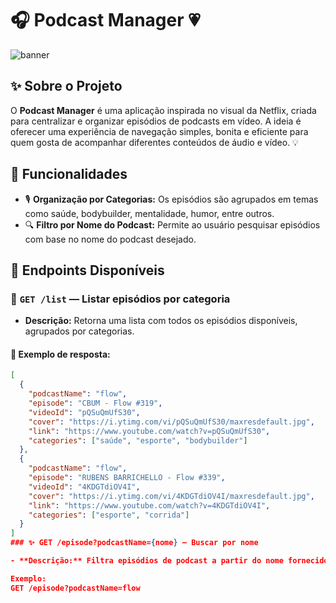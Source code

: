 # 🎧 Podcast Manager 💗

![banner](https://i.imgur.com/qLxHp5U.png) <!-- Você pode trocar esse link por um banner personalizado do seu projeto -->

## ✨ Sobre o Projeto

O **Podcast Manager** é uma aplicação inspirada no visual da Netflix, criada para centralizar e organizar episódios de podcasts em vídeo. A ideia é oferecer uma experiência de navegação simples, bonita e eficiente para quem gosta de acompanhar diferentes conteúdos de áudio e vídeo. 💡

## 💫 Funcionalidades

- 🎙️ **Organização por Categorias:** Os episódios são agrupados em temas como saúde, bodybuilder, mentalidade, humor, entre outros.
- 🔍 **Filtro por Nome do Podcast:** Permite ao usuário pesquisar episódios com base no nome do podcast desejado.

## 🚀 Endpoints Disponíveis

### 🔹 `GET /list` — Listar episódios por categoria

- **Descrição:** Retorna uma lista com todos os episódios disponíveis, agrupados por categorias.

#### 🧾 Exemplo de resposta:

```json
[
  {
    "podcastName": "flow",
    "episode": "CBUM - Flow #319",
    "videoId": "pQSuQmUfS30",
    "cover": "https://i.ytimg.com/vi/pQSuQmUfS30/maxresdefault.jpg",
    "link": "https://www.youtube.com/watch?v=pQSuQmUfS30",
    "categories": ["saúde", "esporte", "bodybuilder"]
  },
  {
    "podcastName": "flow",
    "episode": "RUBENS BARRICHELLO - Flow #339",
    "videoId": "4KDGTdiOV4I",
    "cover": "https://i.ytimg.com/vi/4KDGTdiOV4I/maxresdefault.jpg",
    "link": "https://www.youtube.com/watch?v=4KDGTdiOV4I",
    "categories": ["esporte", "corrida"]
  }
]
### ✨ GET /episode?podcastName={nome} — Buscar por nome

- **Descrição:** Filtra episódios de podcast a partir do nome fornecido.

Exemplo:
GET /episode?podcastName=flow


